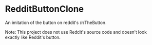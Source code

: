 # RedditButtonClone
An imitation of the button on reddit's /r/TheButton.

Note: This project does not use Reddit's source code and doesn't look exactly like Reddit's button.

